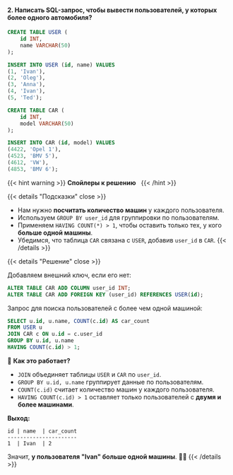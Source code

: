 #### 2. Написать SQL-запрос, чтобы вывести пользователей, у которых более одного автомобиля?


```sql
CREATE TABLE USER (
    id INT,
    name VARCHAR(50)
);

INSERT INTO USER (id, name) VALUES
(1, 'Ivan'),
(2, 'Oleg'),
(3, 'Anna'),
(4, 'Ivan'),
(5, 'Ted');

CREATE TABLE CAR (
    id INT,
    model VARCHAR(50)
);

INSERT INTO CAR (id, model) VALUES
(4422, 'Opel 1'),
(4523, 'BMV 5'),
(4612, 'VW'),
(4853, 'BMV 6');

```

{{< hint warning >}}
**Спойлеры к решению**  
{{< /hint >}}

{{< details "Подсказки" close >}}
- Нам нужно **посчитать количество машин** у каждого пользователя.
- Используем `GROUP BY user_id` для группировки по пользователям.
- Применяем `HAVING COUNT(*) > 1`, чтобы оставить только тех, у кого **больше одной машины**.
- Убедимся, что таблица `CAR` связана с `USER`, добавив `user_id` в `CAR`.
{{< /details >}}

{{< details "Решение" close >}}

Добавляем внешний ключ, если его нет:

```sql
ALTER TABLE CAR ADD COLUMN user_id INT;
ALTER TABLE CAR ADD FOREIGN KEY (user_id) REFERENCES USER(id);
```

Запрос для поиска пользователей с более чем одной машиной:

```sql
SELECT u.id, u.name, COUNT(c.id) AS car_count
FROM USER u
JOIN CAR c ON u.id = c.user_id
GROUP BY u.id, u.name
HAVING COUNT(c.id) > 1;
```

🔹 **Как это работает?**

- `JOIN` объединяет таблицы `USER` и `CAR` по `user_id`.
- `GROUP BY u.id, u.name` группирует данные по пользователям.
- `COUNT(c.id)` считает количество машин у каждого пользователя.
- `HAVING COUNT(c.id) > 1` оставляет только пользователей с **двумя и более машинами**.

**Выход:**

```
id | name  | car_count
----------------------
1  | Ivan  | 2
```

Значит, **у пользователя "Ivan" больше одной машины**. 🚗🚗
{{< /details >}}